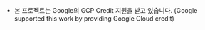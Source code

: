 * 본 프로젝트는 Google의 GCP Credit 지원을 받고 있습니다. (Google supported this work by providing Google Cloud credit)
